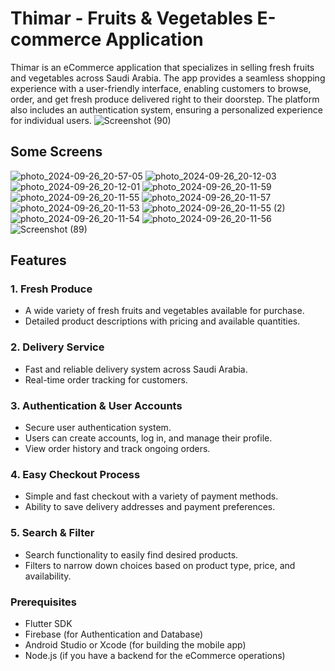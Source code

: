 # Thimar - Fruits & Vegetables E-commerce Application

Thimar is an eCommerce application that specializes in selling fresh fruits and vegetables across Saudi Arabia. The app provides a seamless shopping experience with a user-friendly interface, enabling customers to browse, order, and get fresh produce delivered right to their doorstep. The platform also includes an authentication system, ensuring a personalized experience for individual users.
![Screenshot (90)](https://github.com/user-attachments/assets/d1123a28-09ab-4aa7-8c76-7d90c3c87503)

## Some Screens
![photo_2024-09-26_20-57-05](https://github.com/user-attachments/assets/354dc78a-eabf-4f8e-aab1-1171de127284) ![photo_2024-09-26_20-12-03](https://github.com/user-attachments/assets/d25d482d-2f1a-47e1-b81f-4f40ddf4f518) ![photo_2024-09-26_20-12-01](https://github.com/user-attachments/assets/ba2d951a-93d1-46b7-8d46-f086f4a8e821) ![photo_2024-09-26_20-11-59](https://github.com/user-attachments/assets/e746b9fb-bbb5-4987-903c-e046c7e97e37)
![photo_2024-09-26_20-11-55](https://github.com/user-attachments/assets/98713a05-bfa2-4130-b595-14d2f8c3aeb8) ![photo_2024-09-26_20-11-57](https://github.com/user-attachments/assets/1d70b6b0-c554-4123-8f4d-39f95bdc79d3) ![photo_2024-09-26_20-11-53](https://github.com/user-attachments/assets/d70de0ee-9357-42ce-8fb8-6aed96b58727) ![photo_2024-09-26_20-11-55 (2)](https://github.com/user-attachments/assets/11d22c25-7de1-4339-9100-186a6eedbf03)
![photo_2024-09-26_20-11-54](https://github.com/user-attachments/assets/55dcfadc-a9db-42f0-9955-9b1fd1d9cdbf) ![photo_2024-09-26_20-11-56](https://github.com/user-attachments/assets/191b14e7-ff74-479b-9325-deee9ae029e0) ![Screenshot (89)](https://github.com/user-attachments/assets/fab9bc6e-fbc5-4ab0-b76b-c0c9c278a570)    

## Features

### 1. **Fresh Produce**
   - A wide variety of fresh fruits and vegetables available for purchase.
   - Detailed product descriptions with pricing and available quantities.

### 2. **Delivery Service**
   - Fast and reliable delivery system across Saudi Arabia.
   - Real-time order tracking for customers.

### 3. **Authentication & User Accounts**
   - Secure user authentication system.
   - Users can create accounts, log in, and manage their profile.
   - View order history and track ongoing orders.

### 4. **Easy Checkout Process**
   - Simple and fast checkout with a variety of payment methods.
   - Ability to save delivery addresses and payment preferences.

### 5. **Search & Filter**
   - Search functionality to easily find desired products.
   - Filters to narrow down choices based on product type, price, and availability.
### Prerequisites

- Flutter SDK
- Firebase (for Authentication and Database)
- Android Studio or Xcode (for building the mobile app)
- Node.js (if you have a backend for the eCommerce operations)


